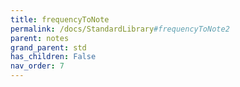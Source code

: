 ```yaml
---
title: frequencyToNote
permalink: /docs/StandardLibrary#frequencyToNote2
parent: notes
grand_parent: std
has_children: False
nav_order: 7
---
```

